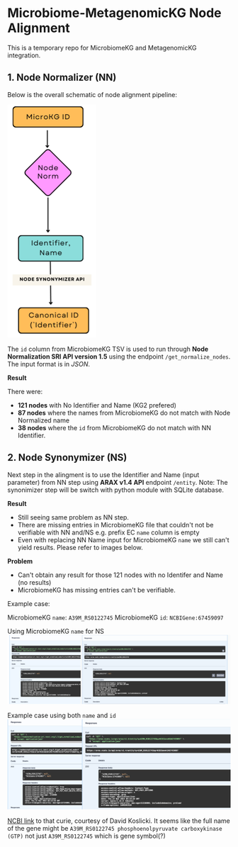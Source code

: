 # Microbiome-MetagenomicKG Node Alignment
This is a temporary repo for MicrobiomeKG and MetagenomicKG integration. 

## 1. Node Normalizer (NN)
Below is the overall schematic of node alignment pipeline:

![schema](image/node_alignment.png)

The `id` column from MicrobiomeKG TSV is used to run through **Node Normalization SRI API version 1.5** using the endpoint `/get_normalize_nodes`. The input format is in *JSON*.

__Result__

There were:
* **121 nodes** with No Identifier and Name (KG2 prefered)
* **87 nodes** where the names from MicrobiomeKG do not match with Node Normalized name
* **38 nodes** where the `id` from MicrobiomeKG do not match with NN Identifier. 

## 2. Node Synonymizer (NS)
Next step in the alingment is to use the Identifier and Name (input parameter) from NN step using **ARAX v1.4 API** endpoint `/entity`.
Note: The synonimizer step will be switch with python module with SQLite database. 

__Result__
* Still seeing same problem as NN step.
* There are missing entries in MicrobiomeKG file that couldn't not be verifiable with NN and/NS e.g. prefix EC `name` column is empty
* Even with replacing NN Name input for MicrobiomeKG `name` we still can't yield results. Please refer to images below.

__Problem__
* Can't obtain any result for those 121 nodes with no Identifer and Name (no results)
* MicrobiomeKG has missing entries can't be verifiable.

Example case:

MicrobiomeKG `name`: `A39M_RS0122745`
MicrobiomeKG `id`: `NCBIGene:67459097`

Using MicrobiomeKG `name` for NS
![name](image/nonalign_node_example1.png)

Example case using both `name` and `id`
![name_and_id](image/nonalign_node_example2.png)

[NCBI link](https://www.ncbi.nlm.nih.gov/gene/67459097 ) to that curie, courtesy of David Koslicki. It seems like the full name of the gene might be `A39M_RS0122745 phosphoenolpyruvate carboxykinase (GTP)` not just `A39M_RS0122745` which is gene symbol(?)

